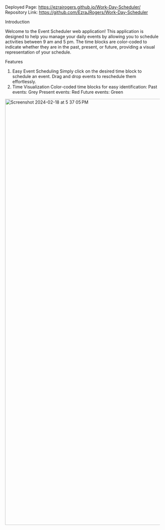 Deployed Page: https://ezrajrogers.github.io/Work-Day-Scheduler/
Repository Link: https://github.com/EzraJRogers/Work-Day-Scheduler

Introduction

Welcome to the Event Scheduler web application! This application is designed to help you manage your daily events by allowing you to schedule activities between 9 am and 5 pm. The time blocks are color-coded to indicate whether they are in the past, present, or future, providing a visual representation of your schedule.

Features

1. Easy Event Scheduling
Simply click on the desired time block to schedule an event.
Drag and drop events to reschedule them effortlessly.
2. Time Visualization
Color-coded time blocks for easy identification:
Past events: Grey
Present events: Red
Future events: Green

<img width="1389" alt="Screenshot 2024-02-18 at 5 37 05 PM" src="https://github.com/EzraJRogers/Work-Day-Scheduler/assets/149369301/e15ef4e3-7f8c-4e4c-90a3-7176fa8dd951">
